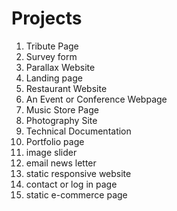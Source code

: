 # Projects

1. Tribute Page
2. Survey form
3. Parallax Website
4. Landing page
5. Restaurant Website
6. An Event or Conference Webpage
7. Music Store Page
8. Photography Site
9. Technical Documentation
10. Portfolio page
11. image slider
12. email news letter
13. static responsive website
14. contact or log in page
15. static e-commerce page

<!-- # Projects

| SL No | Projects                  | Status |
| ----- | ------------------------- | ------ |
| 1     | Tribute Page              | Done   |
| 2     | Survey form               | Done   |
| 3     | Parallax Website          |
| 4     | Landing page              |
| 5     | Portfolio page            |
| 6     | image slider              |
| 7     | email news letter         |
| 8     | static responsive website |
| 9     | contact or log in page    |
| 10    | static e-commerce page    | 
|11|
|12|
|13|
|14|
|15|